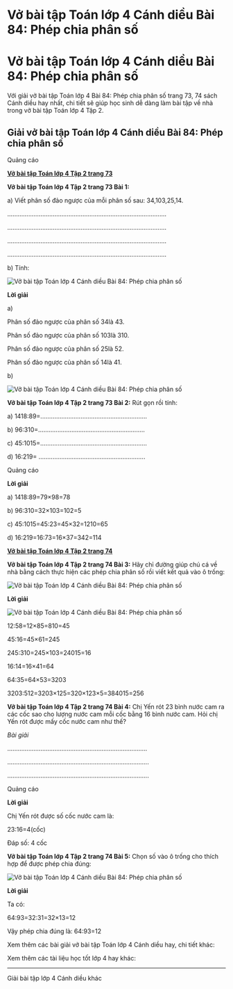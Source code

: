# Vở bài tập Toán lớp 4 Cánh diều Bài 84: Phép chia phân số

# Vở bài tập Toán lớp 4 Cánh diều Bài 84: Phép chia phân số

Với giải vở bài tập Toán lớp 4 Bài 84: Phép chia phân số trang 73, 74 sách Cánh diều hay nhất, chi tiết sẽ giúp học sinh dễ dàng làm bài tập về nhà trong vở bài tập Toán lớp 4 Tập 2.

## Giải vở bài tập Toán lớp 4 Cánh diều Bài 84: Phép chia phân số

Quảng cáo

[**Vở bài tập Toán lớp 4 Tập 2 trang 73**](https://vietjack.com/vbt-toan-4-cd/vbt-toan-lop-4-tap-2-trang-73-canh-dieu.jsp)

**Vở bài tập Toán lớp 4 Tập 2 trang 73 Bài 1:**

a) Viết phân số đảo ngược của mỗi phân số sau: 34,103,25,14.

...........................................................................................

...........................................................................................

...........................................................................................

...........................................................................................

b) Tính: 

![Vở bài tập Toán lớp 4 Cánh diều Bài 84: Phép chia phân số](https://vietjack.com/vbt-toan-4-cd/images/bai-84-phep-chia-phan-so-203177.PNG)

**Lời giải**

a)

Phân số đảo ngược của phân số 34là 43.

Phân số đảo ngược của phân số 103là 310.

Phân số đảo ngược của phân số 25là 52.

Phân số đảo ngược của phân số 14là 41.

b)

![Vở bài tập Toán lớp 4 Cánh diều Bài 84: Phép chia phân số](https://vietjack.com/vbt-toan-4-cd/images/bai-84-phep-chia-phan-so-203178.PNG)

**Vở bài tập Toán lớp 4 Tập 2 trang 73 Bài 2:** Rút gọn rồi tính:

a) 1418:89=.............................................................

b) 96:310=.............................................................

c) 45:1015=.............................................................

d) 16:219= .............................................................

Quảng cáo

**Lời giải**

a) 1418:89=79×98=78

b) 96:310=32×103=102=5

c) 45:1015=45:23=45×32=1210=65

d) 16:219=16:73=16×37=342=114

[**Vở bài tập Toán lớp 4 Tập 2 trang 74**](https://vietjack.com/vbt-toan-4-cd/vbt-toan-lop-4-tap-2-trang-74-canh-dieu.jsp)

**Vở bài tập Toán lớp 4 Tập 2 trang 74 Bài 3:** Hãy chỉ đường giúp chú cá về nhà bằng cách thực hiện các phép chia phân số rồi viết kết quả vào ô trống:

![Vở bài tập Toán lớp 4 Cánh diều Bài 84: Phép chia phân số](https://vietjack.com/vbt-toan-4-cd/images/bai-84-phep-chia-phan-so-203179.PNG)

**Lời giải**

![Vở bài tập Toán lớp 4 Cánh diều Bài 84: Phép chia phân số](https://vietjack.com/vbt-toan-4-cd/images/bai-84-phep-chia-phan-so-203180.PNG)

12:58=12×85=810=45

45:16=45×61=245

245:310=245×103=24015=16

16:14=16×41=64

64:35=64×53=3203

3203:512=3203×125=320×123×5=384015=256

**Vở bài tập Toán lớp 4 Tập 2 trang 74 Bài 4:** Chị Yến rót 23 bình nước cam ra các cốc sao cho lượng nước cam mỗi cốc bằng 16 bình nước cam. Hỏi chị Yến rót được mấy cốc nước cam như thế?

_Bài giải_

................................................................................

.................................................................................

.................................................................................

Quảng cáo

**Lời giải**

Chị Yến rót được số cốc nước cam là:

23:16=4(cốc)

Đáp số: 4 cốc

**Vở bài tập Toán lớp 4 Tập 2 trang 74 Bài 5:** Chọn số vào ô trống cho thích hợp để được phép chia đúng:

![Vở bài tập Toán lớp 4 Cánh diều Bài 84: Phép chia phân số](https://vietjack.com/vbt-toan-4-cd/images/bai-84-phep-chia-phan-so-203181.PNG)

**Lời giải**

Ta có:

64:93=32:31=32×13=12

Vậy phép chia đúng là: 64:93=12

Xem thêm các bài giải vở bài tập Toán lớp 4 Cánh diều hay, chi tiết khác:

Xem thêm các tài liệu học tốt lớp 4 hay khác:

* * *

Giải bài tập lớp 4 Cánh diều khác
